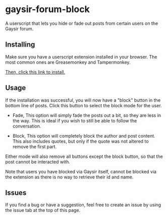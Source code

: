 # gaysir-forum-block

A userscript that lets you hide or fade out posts from certain users on the Gaysir forum.

## Installing

Make sure you have a userscript extension installed in your browser. The most common ones are Greasemonkey and Tampermonkey.

[Then, click this link to install.](https://github.com/Enitoni/gaysir-forum-block/raw/main/index.user.js)

## Usage

If the installation was successful, you will now have a "block" button in the bottom line of posts. Click this button to select the block mode for the user.

-   Fade, This option will simply fade the posts out a bit, so they are less in the way. This is ideal if you wish to still be able to follow the conversation.

-   Block, This option will completely block the author and post content. This also includes quotes, but only if the quote was not altered to remove the first part.

Either mode will also remove all buttons except the block button, so that the post cannot be interacted with.

Note that users you have blocked via Gaysir itself, cannot be blocked via the extension as there is no way to retrieve their id and name.

## Issues

If you find a bug or have a suggestion, feel free to create an issue by using the issue tab at the top of this page.
